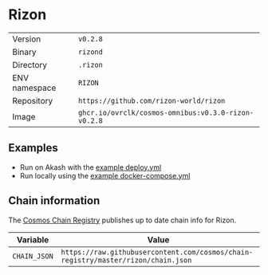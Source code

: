 # Rizon

| | |
|---|---|
|Version|`v0.2.8`|
|Binary|`rizond`|
|Directory|`.rizon`|
|ENV namespace|`RIZON`|
|Repository|`https://github.com/rizon-world/rizon`|
|Image|`ghcr.io/ovrclk/cosmos-omnibus:v0.3.0-rizon-v0.2.8`|

## Examples

- Run on Akash with the [example deploy.yml](./deploy.yml)
- Run locally using the [example docker-compose.yml](./docker-compose.yml)

## Chain information

The [Cosmos Chain Registry](https://github.com/cosmos/chain-registry) publishes up to date chain info for Rizon.

|Variable|Value|
|---|---|
|`CHAIN_JSON`|`https://raw.githubusercontent.com/cosmos/chain-registry/master/rizon/chain.json`|
